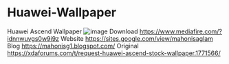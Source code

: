 # Huawei-Wallpaper
Huawei Ascend Wallpaper
![image](https://github.com/user-attachments/assets/04f9fa1b-1b49-4afd-a3fa-dd4572d44c7f)
Download
https://www.mediafire.com/?idnnwuvgs0w9i9z
Website
https://sites.google.com/view/mahonisaglam
Blog
https://mahonisg1.blogspot.com/
Original
https://xdaforums.com/t/request-huawei-ascend-stock-wallpaper.1771566/
